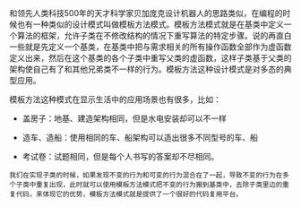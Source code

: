 和领先人类科技500年的天才科学家贝加庞克设计机器人的思路类似，在编程的时候也有一种类似的设计模式叫做模板方法模式。模板方法模式就是在基类中定义一个算法的框架，允许子类在不修改结构的情况下重写算法的特定步骤。说的再直白一些就是先定义一个基类，在基类中把与需求相关的所有操作函数全部作为虚函数定义出来，然后在这个基类的各个子类中重写父类的虚函数，这样子类基于父类的架构使自己有了和其他兄弟类不一样的行为。模板方法这种设计模式是对多态的典型应用。

模板方法这种模式在显示生活中的应用场景也有很多，比如：

- 盖房子：地基、建造架构相同，但是水电安装却可以不一样

- 造车、造船：使用相同的车、船架构可以造出很多不同型号的车、船

- 考试卷：试题相同，但是每个人书写的答案却不尽相同。

` 我们在实现子类的时候，如果发现不变的行为和可变的行为混合在了一起，导致不变的行为在多个子类中重复出现，此时就可以使用模板方法模式把不变的行为搬到基类中，去除子类里边的重复代码，来体现它的优势，模板方法模式就是提供了一个很好的代码复用平台。 `
